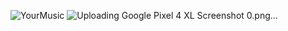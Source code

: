 ![YourMusic](https://github.com/Dolakrishnan-Dev/YourMusic/assets/157366114/31df6538-db3e-42e6-997e-17034e335b11)
![Uploading Google Pixel 4 XL Screenshot 0.png…]()
